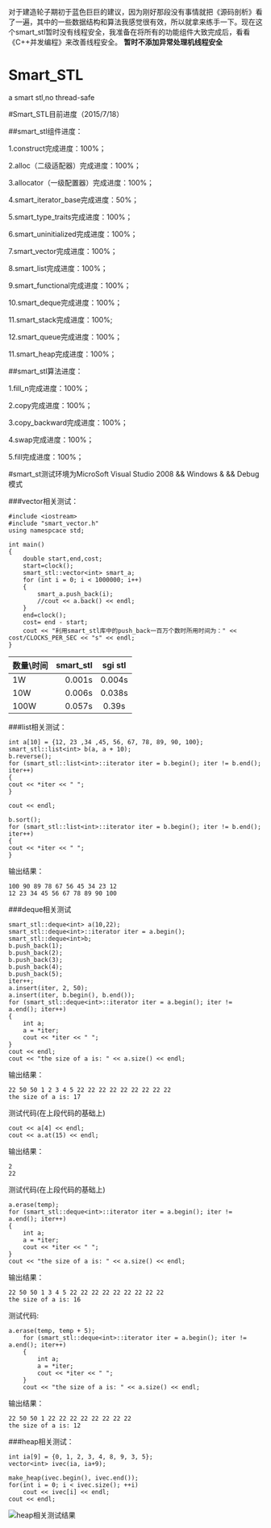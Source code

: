 对于建造轮子期初于蓝色巨巨的建议，因为刚好那段没有事情就把《源码剖析》看了一遍，其中的一些数据结构和算法我感觉很有效，所以就拿来练手一下。现在这个smart_stl暂时没有线程安全，我准备在将所有的功能组件大致完成后，看看《C++并发编程》来改善线程安全。
**暂时不添加异常处理机线程安全**
# Smart_STL
a smart stl,no thread-safe


#Smart_STL目前进度（2015/7/18）

##smart_stl组件进度：

1.construct完成进度：100%；

2.alloc（二级适配器）完成进度：100%；

3.allocator（一级配置器）完成进度：100%；

4.smart_iterator_base完成进度：50%；

5.smart_type_traits完成进度：100%；

6.smart_uninitialized完成进度：100%；

7.smart_vector完成进度：100%；

8.smart_list完成进度：100%；

9.smart_functional完成进度：100%；

10.smart_deque完成进度：100%；

11.smart_stack完成进度：100%;

12.smart_queue完成进度：100%；

11.smart_heap完成进度：100%；


##smart_stl算法进度：

1.fill_n完成进度：100%；

2.copy完成进度：100%；

3.copy_backward完成进度：100%；

4.swap完成进度：100%；

5.fill完成进度：100%；



#smart_st测试环境为MicroSoft Visual Studio 2008 && Windows & && Debug模式


###vector相关测试：

```
#include <iostream>
#include "smart_vector.h"
using namespcace std;

int main()
{
	double start,end,cost;
	start=clock();
	smart_stl::vector<int> smart_a;
	for (int i = 0; i < 1000000; i++)
	{
		smart_a.push_back(i);
		//cout << a.back() << endl;
	}
	end=clock();
	cost= end - start;
	cout << "利用smart_stl库中的push_back一百万个数时所用时间为：" << cost/CLOCKS_PER_SEC << "s" << endl;
}
```

| 数量\时间       | smart_stl   |  sgi stl  |
| -------   | -----:  | :----:  |
| 1W     | 0.001s |   0.004s     |
| 10W    |   0.006s   |   0.038s   |
| 100W   |    0.057s    |  0.39s  |

###list相关测试：
```
int a[10] = {12, 23 ,34 ,45, 56, 67, 78, 89, 90, 100};
smart_stl::list<int> b(a, a + 10);
b.reverse();
for (smart_stl::list<int>::iterator iter = b.begin(); iter != b.end(); iter++)
{
cout << *iter << " ";
}

cout << endl;

b.sort();
for (smart_stl::list<int>::iterator iter = b.begin(); iter != b.end(); iter++)
{
cout << *iter << " ";
}
```

输出结果：

```
100 90 89 78 67 56 45 34 23 12
12 23 34 45 56 67 78 89 90 100
```


###deque相关测试 
```
smart_stl::deque<int> a(10,22);
smart_stl::deque<int>::iterator iter = a.begin(); 
smart_stl::deque<int>b;
b.push_back(1);
b.push_back(2);
b.push_back(3);
b.push_back(4);
b.push_back(5);
iter++;
a.insert(iter, 2, 50);
a.insert(iter, b.begin(), b.end());
for (smart_stl::deque<int>::iterator iter = a.begin(); iter != a.end(); iter++)
{
	int a;
	a = *iter;
	cout << *iter << " ";
}
cout << endl;
cout << "the size of a is: " << a.size() << endl;
```

输出结果：
```
22 50 50 1 2 3 4 5 22 22 22 22 22 22 22 22 22
the size of a is: 17
```

测试代码(在上段代码的基础上)
```
cout << a[4] << endl;
cout << a.at(15) << endl;
```

输出结果：
```
2
22
```
测试代码(在上段代码的基础上)
```
a.erase(temp);
for (smart_stl::deque<int>::iterator iter = a.begin(); iter != a.end(); iter++)
{
	int a;
	a = *iter;
	cout << *iter << " ";
}
cout << "the size of a is: " << a.size() << endl;
```

输出结果：
```
22 50 50 1 3 4 5 22 22 22 22 22 22 22 22 22
the size of a is: 16
```

测试代码:
```
a.erase(temp, temp + 5);
	for (smart_stl::deque<int>::iterator iter = a.begin(); iter != a.end(); iter++)
	{
		int a;
		a = *iter;
		cout << *iter << " ";
	}
	cout << "the size of a is: " << a.size() << endl;
```

输出结果：
```
22 50 50 1 22 22 22 22 22 22 22 22
the size of a is: 12
```

###heap相关测试：
```
int ia[9] = {0, 1, 2, 3, 4, 8, 9, 3, 5};
vector<int> ivec(ia, ia+9);

make_heap(ivec.begin(), ivec.end());
for(int i = 0; i < ivec.size(); ++i)
	cout << ivec[i] << endl;
cout << endl;

```

![heap相关测试结果](http://7xjxcs.com1.z0.glb.clouddn.com/heap%E7%9B%B8%E5%85%B3%E6%B5%8B%E8%AF%95%E7%BB%93%E6%9E%9C.png "heap相关测试结果")
